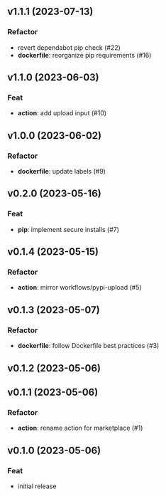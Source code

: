 ## v1.1.1 (2023-07-13)

### Refactor

- revert dependabot pip check (#22)
- **dockerfile**: reorganize pip requirements (#16)

## v1.1.0 (2023-06-03)

### Feat

- **action**: add upload input (#10)

## v1.0.0 (2023-06-02)

### Refactor

- **dockerfile**: update labels (#9)

## v0.2.0 (2023-05-16)

### Feat

- **pip**: implement secure installs (#7)

## v0.1.4 (2023-05-15)

### Refactor

- **action**: mirror workflows/pypi-upload (#5)

## v0.1.3 (2023-05-07)

### Refactor

- **dockerfile**: follow Dockerfile best practices (#3)

## v0.1.2 (2023-05-06)

## v0.1.1 (2023-05-06)

### Refactor

- **action**: rename action for marketplace (#1)

## v0.1.0 (2023-05-06)

### Feat

- initial release
